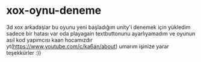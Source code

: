 # xox-oynu-deneme
3d xox 
arkadaşlar bu oyunu yeni başladığım unity'i denemek için yükledim sadece bir hatası var oda playagain 
textbuttonunu ayarlıyamadım ve oyunun asıl kod yapımcısı kaan hocamızdır 
yt(https://www.youtube.com/c/ka6an/about) umarım işinize yarar teşekkürler :))
